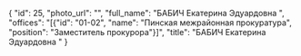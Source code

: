 {
    "id": 25,
    "photo_url": "",
    "full_name": "БАБИЧ Екатерина Эдуардовна ",
    "offices": "[{\"id\": \"01-02\", \"name\": \"Пинская межрайонная прокуратура\", \"position\": \"Заместитель прокурора\"}]",
    "title": "БАБИЧ Екатерина Эдуардовна "
}